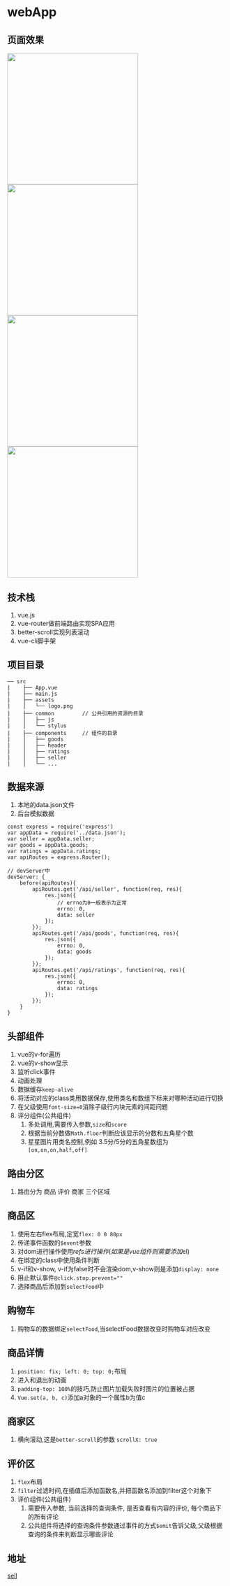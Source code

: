 # webApp
## 页面效果
<img src="./demo/goods-1.jpg" width='300'>
<img src="./demo/goods-2.jpg" width='300'>
<img src="./demo/ratings-1.jpg" width='300'>
<img src="./demo/seller-1.jpg" width='300'>

## 技术栈
1. vue.js
2. vue-router做前端路由实现SPA应用
3. better-scroll实现列表滚动
4. vue-cli脚手架

## 项目目录
```
── src
|    ├── App.vue
|    ├── main.js
|    ├── assets
|    │   └── logo.png
|    ├── common         // 公共引用的资源的目录
|    │   ├── js     
|    │   └── stylus     
|    ├── components     // 组件的目录
|    │   ├── goods
|    │   ├── header
|    │   ├── ratings
|    │   ├── seller
|    │   └── ...

```

## 数据来源
1. 本地的data.json文件
2. 后台模拟数据
```
const express = require('express')
var appData = require('../data.json');
var seller = appData.seller;
var goods = appData.goods;
var ratings = appData.ratings;
var apiRoutes = express.Router();

// devServer中
devServer: {
    before(apiRoutes){
        apiRoutes.get('/api/seller', function(req, res){
            res.json({
                // errno为0一般表示为正常
                errno: 0,
                data: seller
            });
        });
        apiRoutes.get('/api/goods', function(req, res){
            res.json({
                errno: 0,
                data: goods
            });
        });
        apiRoutes.get('/api/ratings', function(req, res){
            res.json({
                errno: 0,
                data: ratings
            });
        });
    }
}
```

## 头部组件
1. vue的v-for遍历
2. vue的v-show显示
3. 监听click事件
4. 动画处理
5. 数据缓存`keep-alive`
6. 将活动对应的class类用数据保存,使用类名和数组下标来对哪种活动进行切换
7. 在父级使用`font-size=0`消除子级行内块元素的间距问题
8. 评分组件(公共组件)
    1. 多处调用,需要传入参数,`size`和`score`
    2. 根据当前分数做`Math.floor`判断应该显示的分数和五角星个数
    3. 星星图片用类名控制,例如 3.5分/5分的五角星数组为`[on,on,on,half,off]`

## 路由分区
1. 路由分为 商品 评价 商家 三个区域 
## 商品区
1. 使用左右flex布局,定宽`flex: 0 0 80px`
2. 传递事件函数的`$event`参数
3. 对dom进行操作使用$refs进行操作(如果是vue组件则需要添加$el)
4. 在绑定的class中使用条件判断
5. v-if和v-show, v-if为false时不会渲染dom,v-show则是添加`display: none`
6. 阻止默认事件`@click.stop.prevent=""`
7. 选择商品后添加到`selectFood`中
## 购物车
1. 购物车的数据绑定`selectFood`,当selectFood数据改变时购物车对应改变
## 商品详情
1. `position: fix; left: 0; top: 0;`布局
2.  进入和退出的动画
3. `padding-top: 100%`的技巧,防止图片加载失败时图片的位置被占据
4. `Vue.set(a, b, c)`添加a对象的一个属性b为值c
## 商家区
1. 横向滚动,这是`better-scroll`的参数 `scrollX: true`
## 评价区
1. `flex`布局
2. `filter`过滤时间,在插值后添加函数名,并把函数名添加到filter这个对象下
3. 评价组件(公共组件)
    1. 需要传入参数, 当前选择的查询条件, 是否查看有内容的评价, 每个商品下的所有评论
    2. 公共组件将选择的查询条件参数通过事件的方式`$emit`告诉父级,父级根据查询的条件来判断显示哪些评论


## 地址
[sell](https://github.com/helingang/demo/tree/master/Demo-sell)
